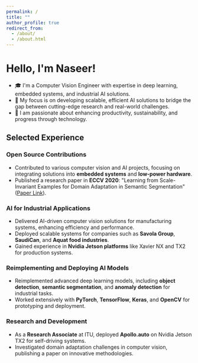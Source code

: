 ```yaml
---
permalink: /
title: ""
author_profile: true
redirect_from: 
  - /about/
  - /about.html
---
```

# Hello, I'm Naseer!

- 🎓 I'm a Computer Vision Engineer with expertise in deep learning, embedded systems, and industrial AI solutions.
- 🔬 My focus is on developing scalable, efficient AI solutions to bridge the gap between cutting-edge research and real-world challenges.
- 🌱 I am passionate about enhancing productivity, sustainability, and progress through technology.

## Selected Experience

### Open Source Contributions
- Contributed to various computer vision and AI projects, focusing on integrating solutions into **embedded systems** and **low-power hardware**.
- Published a research paper in **ECCV 2020**: "Learning from Scale-Invariant Examples for Domain Adaptation in Semantic Segmentation" ([Paper Link](https://arxiv.org/pdf/2007.14449)).

### AI for Industrial Applications
- Delivered AI-driven computer vision solutions for manufacturing systems, enhancing efficiency and performance.  
- Deployed scalable systems for companies such as **Savola Group**, **SaudiCan**, and **Aquat food industries**.
- Gained experience in **Nvidia Jetson platforms** like Xavier NX and TX2 for production systems.

### Reimplementing and Deploying AI Models
- Reimplemented advanced deep learning models, including **object detection**, **semantic segmentation**, and **anomaly detection** for industrial tasks.
- Worked extensively with **PyTorch**, **TensorFlow**, **Keras**, and **OpenCV** for prototyping and deployment.

### Research and Development
- As a **Research Associate** at ITU, deployed **Apollo.auto** on Nvidia Jetson TX2 for self-driving systems.
- Investigated domain adaptation challenges in computer vision, publishing a paper on innovative methodologies.
